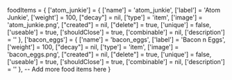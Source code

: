 foodItems = {
    ['atom_junkie'] = {
        ['name'] = 'atom_junkie',
        ['label'] = 'Atom Junkie',
        ['weight'] = 100,
        ["decay"] = nil,
        ['type'] = 'item',
        ['image'] = 'atom_junkie.png',
        ["created"] = nil,
        ["delete"] = true,
        ['unique'] = false,
        ['useable'] = true,
        ['shouldClose'] = true,
        ['combinable'] = nil,
        ['description'] = ''
    },
    ['bacon_eggs'] = {
        ['name'] = 'bacon_eggs',
        ['label'] = 'Bacon n Eggs',
        ['weight'] = 100,
        ["decay"] = nil,
        ['type'] = 'item',
        ['image'] = 'bacon_eggs.png',
        ["created"] = nil,
        ["delete"] = true,
        ['unique'] = false,
        ['useable'] = true,
        ['shouldClose'] = true,
        ['combinable'] = nil,
        ['description'] = ''
    },
    -- Add more food items here
}
